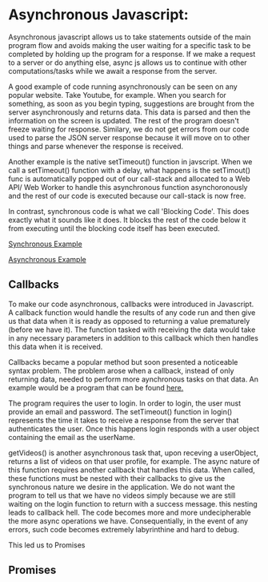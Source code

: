 # Asynchronous Javascript: 
Asynchronous javascript allows us to take statements outside of the main program flow and avoids making the user waiting for a specific task to be completed by holding up the program for a response. If we make a request to a server or do anything else, async js allows us to continue with other computations/tasks while we await a response from the server. 

A good example of code running asynchronously can be seen on any popular website. Take Youtube, for example. When you search for something, as soon as you begin typing, suggestions are brought from the server asynchronously and returns data. This data is parsed and then the information on the screen is updated. The rest of the program doesn't freeze waiting for response. Similary, we do not get errors from our code used to parse the JSON server response because it will move on to other things and parse whenever the response is received. 

Another example is the native setTimeout() function in javscript. When we call a setTimeout() function with a delay, what happens is the setTimout() func is automatically popped out of our call-stack and allocated to a Web API/ Web Worker to handle this asynchronous function asynchoronously and the rest of our code is executed because our call-stack is now free. 

In contrast, synchronous code is what we call 'Blocking Code'. This does exactly what it sounds like it does. It blocks the rest of the code below it from executing until the blocking code itself has been executed. 

[Synchronous Example](./SyncVsAsync/sync.js)

[Asynchronous Example](./SyncVsAsync/async.js)

## Callbacks 
To make our code asynchronous, callbacks were introduced in Javascript. A callback function would handle the results of any code run and then give us that data when it is ready as opposed to returning a value prematurely (before we have it). The function tasked with receiving the data would take in any necessary parameters in addition to this callback which then handles this data when it is received. 

Callbacks became a popular method but soon presented a noticeable syntax problem. The problem arose when a callback, instead of only returning data, needed to perform more aynchronous tasks on that data. An example would be a program that can be found [here.](./Callbacks/loginCallback.js) 

The program requires the user to login. In order to login, the user must provide an email and password. The setTimeout() function in login() represents the time it takes to receive a response from the server that authenticates the user. Once this happens login responds with a user object containing the email as the userName. 

getVideos() is another asynchronous task that, upon receving a userObject, returns a list of videos on that user profile, for example. The async nature of this function requires another callback that handles this data. When called, these functions must be nested with their callbacks to give us the synchronous nature we desire in the application. We do not want the program to tell us that we have no videos simply because we are still waiting on the login function to return with a success message. this nesting leads to callback hell. The code becomes more and more undecipherable the more async operations we have. Consequentially, in the event of any errors, such code becomes extremely labyrinthine and hard to debug. 

This led us to Promises 

## Promises

